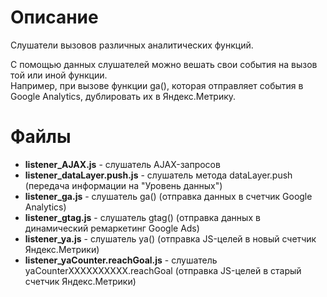 # Описание

Слушатели вызовов различных аналитических функций.

С помощью данных слушателей можно вешать свои события на вызов той или иной функции.  
Например, при вызове функции ga(), которая отправляет события в Google Analytics, дублировать их в Яндекс.Метрику.

# Файлы

* **listener_AJAX.js** - слушатель AJAX-запросов
* **listener_dataLayer.push.js** - слушатель метода dataLayer.push (передача информации на "Уровень данных")
* **listener_ga.js** - слушатель ga() (отправка данных в счетчик Google Analytics)
* **listener_gtag.js** - слушатель gtag() (отправка данных в динамический ремаркетинг Google Ads)
* **listener_ya.js** - слушатель ya() (отправка JS-целей в новый счетчик Яндекс.Метрики)
* **listener_yaCounter.reachGoal.js** - слушатель yaCounterXXXXXXXXXX.reachGoal (отправка JS-целей в старый счетчик Яндекс.Метрики)
